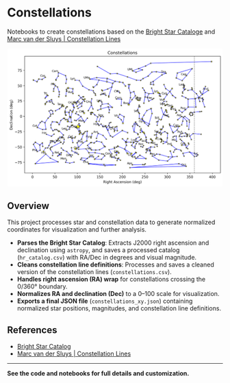 # Constellations

Notebooks to create constellations based on the [Bright Star Cataloge](https://cdsarc.u-strasbg.fr/viz-bin/Cat?V/50#/browse) and [Marc van der Sluys | Constellation Lines](https://github.com/MarcvdSluys/ConstellationLines)

![Constellations Example](constellations.png)

## Overview

This project processes star and constellation data to generate normalized coordinates for visualization and further analysis.

- **Parses the Bright Star Catalog**: Extracts J2000 right ascension and declination using `astropy`, and saves a processed catalog (`hr_catalog.csv`) with RA/Dec in degrees and visual magnitude.
- **Cleans constellation line definitions**: Processes and saves a cleaned version of the constellation lines (`constellations.csv`).
- **Handles right ascension (RA) wrap** for constellations crossing the 0/360° boundary.
- **Normalizes RA and declination (Dec)** to a 0–100 scale for visualization.
- **Exports a final JSON file** (`constellations_xy.json`) containing normalized star positions, magnitudes, and constellation line definitions.

## References

- [Bright Star Catalog](https://cdsarc.u-strasbg.fr/viz-bin/Cat?V/50#/browse)
- [Marc van der Sluys | Constellation Lines](https://github.com/MarcvdSluys/ConstellationLines)

---

**See the code and notebooks for full details and customization.**

